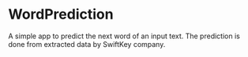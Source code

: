 # WordPrediction
A simple app to predict the next word of an input text. The prediction is done from extracted data by SwiftKey company.
